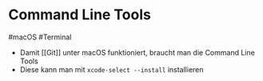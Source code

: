 # Command Line Tools

#macOS #Terminal

- Damit [[Git]] unter macOS funktioniert, braucht man die Command Line Tools
- Diese kann man mit `xcode-select --install` installieren
